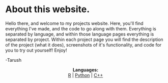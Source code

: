 <p align="center">
  <h1>About this website.</h1>
</p>

Hello there, and welcome to my projects website. Here, you'll find everything I've made, and the code to go along with them. Everything is separated by language, and within those language pages everything is separated by project. Within each project page you will find the description of the project (what it does), screenshots of it's functionality, and code for you to try out yourself! Enjoy!

-Tarush

<p align="center">
  <b>Languages:</b><br>
  <a href="https://tvig2.github.io/R">R</a> |
  <a href="#">Python</a> |
  <a href="#">C++</a>
  <br><br>
</p>